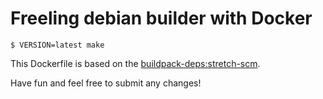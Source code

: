 # Freeling debian builder with Docker

    $ VERSION=latest make

This Dockerfile is based on the [buildpack-deps:stretch-scm](https://hub.docker.com/_/buildpack-deps/).

Have fun and feel free to submit any changes!
